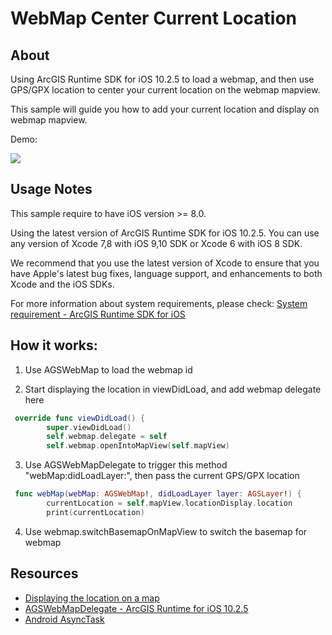 # WebMap Center Current Location

## About

Using ArcGIS Runtime SDK for iOS 10.2.5 to load a webmap, and then use GPS/GPX location to center your current location on the webmap mapview.

This sample will guide you how to add your current location and display on webmap mapview. 

Demo:

![](https://media.giphy.com/media/3ds6viyCiEaOs/giphy.gif)

## Usage Notes

This sample require to have iOS version >= 8.0.

Using the latest version of ArcGIS Runtime SDK for iOS 10.2.5. You can use any version of Xcode 7,8 with iOS 9,10 SDK or Xcode 6 with iOS 8 SDK.

We recommend that you use the latest version of Xcode to ensure that you have Apple's latest bug fixes, language support, and enhancements to both Xcode and the iOS SDKs.

For more information about system requirements, please check: [System requirement  - ArcGIS Runtime SDK for iOS](https://developers.arcgis.com/ios/swift/guide/system-reqs.htm)

## How it works:

1. Use AGSWebMap to load the webmap id

2. Start displaying the location in viewDidLoad, and add webmap delegate here

```swift
 override func viewDidLoad() {
        super.viewDidLoad()
        self.webmap.delegate = self
        self.webmap.openIntoMapView(self.mapView)
```

3. Use AGSWebMapDelegate to trigger this method "webMap:didLoadLayer:", then pass the current GPS/GPX location

```swift
 func webMap(webMap: AGSWebMap!, didLoadLayer layer: AGSLayer!) {
        currentLocation = self.mapView.locationDisplay.location
        print(currentLocation)
```

4. Use webmap.switchBasemapOnMapView to switch the basemap for webmap 

## Resources

* [Displaying the location on a map](https://developers.arcgis.com/ios/swift/guide/map-gps.htm)
* [AGSWebMapDelegate - ArcGIS Runtime for iOS 10.2.5](https://developers.arcgis.com/ios/api-reference/protocol_a_g_s_web_map_delegate-p.html#a8ca3a486faf767a78a74bd7f0e678e36)
* [Android AsyncTask](https://developer.android.com/reference/android/os/AsyncTask.html)